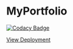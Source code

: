# MyPortfolio

[![Codacy Badge](https://app.codacy.com/project/badge/Grade/616dff6d2c7245d68f52906ae28ee4fc)](https://www.codacy.com/gh/AntonioBerna/MyPortfolio/dashboard?utm_source=github.com&amp;utm_medium=referral&amp;utm_content=AntonioBerna/MyPortfolio&amp;utm_campaign=Badge_Grade)

<a href="https://antonioberna.github.io/MyPortfolio/" target="_blank">View Deployment</a>
